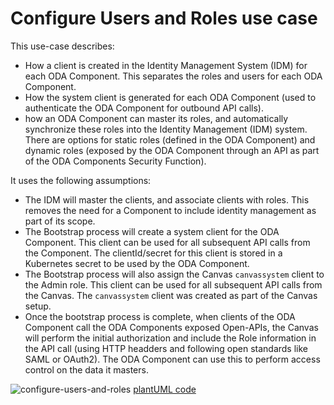 # Configure Users and Roles use case

This use-case describes:
* How a client is created in the Identity Management System (IDM) for each ODA Component. This separates the roles and users for each ODA Component. 
* How the system client is generated for each ODA Component (used to authenticate the ODA Component for outbound API calls).
* how an ODA Component can master its roles, and automatically synchronize these roles into the Identity Management (IDM) system. There are options for static roles (defined in the ODA Component) and dynamic roles (exposed by the ODA Component through an API as part of the ODA Components Security Function).

It uses the following assumptions:

* The IDM will master the clients, and associate clients with roles. This removes the need for a Component to include identity management as part of its scope.
* The Bootstrap process will create a system client for the ODA Component. This client can be used for all subsequent API calls from the Component. The clientId/secret for this client is stored in a Kubernetes secret to be used by the ODA Component.
* The Bootstrap process will also assign the Canvas `canvassystem` client to the Admin role. This client can be used for all subsequent API calls from the Canvas. The `canvassystem` client was created as part of the Canvas setup.
* Once the bootstrap process is complete, when clients of the ODA Component call the ODA Components exposed Open-APIs, the Canvas will perform the initial authorization and include the Role information in the API call (using HTTP headders and following open standards like SAML or OAuth2). The ODA Component can use this to perform access control on the data it masters.

![configure-users-and-roles](http://www.plantuml.com/plantuml/proxy?cache=no&src=https://raw.githubusercontent.com/adarshkumar4/oda-canvas-credop/blob/canvassystemClient-413/usecase-library/pumlFiles/configure-users-and-roles.puml)
[plantUML code](pumlFiles/configure-users-and-roles.puml)
